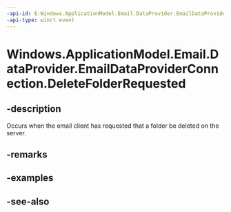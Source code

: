 ```yaml
---
-api-id: E:Windows.ApplicationModel.Email.DataProvider.EmailDataProviderConnection.DeleteFolderRequested
-api-type: winrt event
---
```


<!-- Event syntax
public event Windows.Foundation.TypedEventHandler DeleteFolderRequested<Windows.ApplicationModel.Email.DataProvider.EmailDataProviderConnection,  Windows.ApplicationModel.Email.DataProvider.EmailMailboxDeleteFolderRequestEventArgs>
-->

# Windows.ApplicationModel.Email.DataProvider.EmailDataProviderConnection.DeleteFolderRequested

## -description
Occurs when the email client has requested that a folder be deleted on the server.

## -remarks

## -examples

## -see-also
